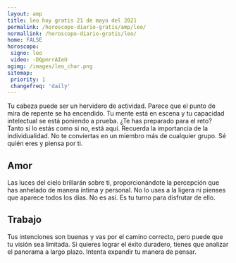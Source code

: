 ```yaml
---
layout: amp
title: leo hoy gratis 21 de mayo del 2021 
permalink: /horoscopo-diario-gratis/amp/leo/
normallink: /horoscopo-diario-gratis/leo/
home: FALSE
horoscopo:
 signo: leo
 video: -DQpmrrAIeU
ogimg: /images/leo_char.png
sitemap:
 priority: 1
 changefreq: 'daily'
---
```



Tu cabeza puede ser un hervidero de actividad. Parece que el punto de mira de repente se ha encendido. Tu mente está en escena y tu capacidad intelectual se está poniendo a prueba. ¿Te has preparado para el reto? Tanto si lo estás como si no, está aquí. Recuerda la importancia de la individualidad. No te conviertas en un miembro más de cualquier grupo. Sé quién eres y piensa por ti.

## Amor

Las luces del cielo brillarán sobre ti, proporcionándote la percepción que has anhelado de manera íntima y personal. No lo uses a la ligera ni pienses que aparece todos los días. No es así. Es tu turno para disfrutar de ello.

## Trabajo

Tus intenciones son buenas y vas por el camino correcto, pero puede que tu visión sea limitada. Si quieres lograr el éxito duradero, tienes que analizar el panorama a largo plazo. Intenta expandir tu manera de pensar.